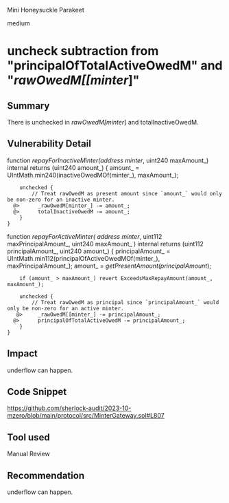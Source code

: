 Mini Honeysuckle Parakeet

medium

# uncheck  subtraction from "principalOfTotalActiveOwedM" and "_rawOwedM[[minter_]"

## Summary
There is unchecked in  _rawOwedM[minter_] and totalInactiveOwedM.
## Vulnerability Detail
 function _repayForInactiveMinter(address minter_, uint240 maxAmount_) internal returns (uint240 amount_) {
        amount_ = UIntMath.min240(inactiveOwedMOf(minter_), maxAmount_);

        unchecked {
            // Treat rawOwedM as present amount since `amount_` would only be non-zero for an inactive minter.
      @>      _rawOwedM[minter_] -= amount_;
      @>      totalInactiveOwedM -= amount_;
        }
    }

 function _repayForActiveMinter(
        address minter_,
        uint112 maxPrincipalAmount_,
        uint240 maxAmount_
    ) internal returns (uint112 principalAmount_, uint240 amount_) {
        principalAmount_ = UIntMath.min112(principalOfActiveOwedMOf(minter_), maxPrincipalAmount_);
        amount_ = _getPresentAmount(principalAmount_);

        if (amount_ > maxAmount_) revert ExceedsMaxRepayAmount(amount_, maxAmount_);

        unchecked {
            // Treat rawOwedM as principal since `principalAmount_` would only be non-zero for an active minter.
       @>     _rawOwedM[[minter_] -= principalAmount_;
      @>      principalOfTotalActiveOwedM -= principalAmount_;
        }
    }
## Impact
underflow can happen.
## Code Snippet
https://github.com/sherlock-audit/2023-10-mzero/blob/main/protocol/src/MinterGateway.sol#L807

## Tool used

Manual Review

## Recommendation
underflow can happen.